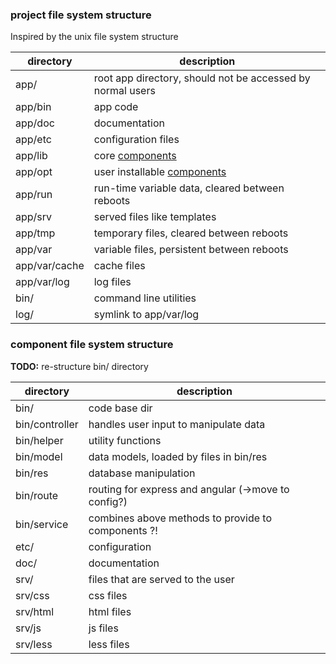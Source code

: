 ### project file system structure

Inspired by the unix file system structure

| directory     | description                                                |
|---------------|------------------------------------------------------------|
| app/          | root app directory, should not be accessed by normal users |
| app/bin       | app code                                                   |
| app/doc       | documentation                                              |
| app/etc       | configuration files                                        |
| app/lib       | core [components](#component)                              |
| app/opt       | user installable [components](#component)                  |
| app/run       | run-time variable data, cleared between reboots            |
| app/srv       | served files like templates                                |
| app/tmp       | temporary files, cleared between reboots                   |
| app/var       | variable files, persistent between reboots                 |
| app/var/cache | cache files                                                |
| app/var/log   | log files                                                  |
| bin/          | command line utilities                                     |
| log/          | symlink to app/var/log                                     |

### <a name="component"></a>component file system structure

**TODO:** re-structure bin/ directory

| directory      | description                                         |
|----------------|-----------------------------------------------------|
| bin/           | code base dir                                       |
| bin/controller | handles user input to manipulate data               |
| bin/helper     | utility functions                                   |
| bin/model      | data models, loaded by files in bin/res             |
| bin/res        | database manipulation                               |
| bin/route      | routing for express and angular (->move to config?) |
| bin/service    | combines above methods to provide to components ?!  |
| etc/           | configuration                                       |
| doc/           | documentation                                       |
| srv/           | files that are served to the user                   |
| srv/css        | css files                                           |
| srv/html       | html files                                          |
| srv/js         | js files                                            |
| srv/less       | less files                                          |